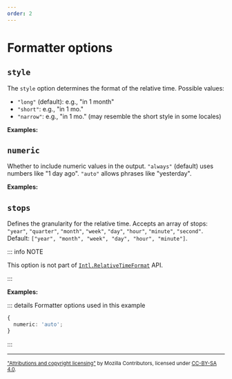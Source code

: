 ```yaml
---
order: 2
---
```


# Formatter options

<script setup>
import DemoValueFormatterOptions from '../DemoValueFormatterOptions.vue';
import { relativeTimeFormatter } from '@localizer/all';

const dateInputs = (now) => [
  ['1980-06-19 00:05:31, now', new Date("1980-06-19 00:05:31"), now],
  ['2020-01-24 05:50:00, 2020-01-23 04:41:20', new Date('2020-01-24 05:50:00'), new Date('2020-01-23 04:41:20')]
];
</script>

## `style`

The `style` option determines the format of the relative time. Possible values:

- `"long"` (default): e.g., "in 1 month"
- `"short"`: e.g., "in 1 mo."
- `"narrow"`: e.g., "in 1 mo." (may resemble the short style in some locales)

**Examples:**

<DemoValueFormatterOptions option="style" :values="['long', 'short', 'narrow']" :factory=relativeTimeFormatter :inputs=dateInputs />

## `numeric`

Whether to include numeric values in the output. `"always"` (default) uses numbers like "1 day ago". `"auto"` allows phrases like "yesterday".

**Examples:**

<DemoValueFormatterOptions option="numeric" :values="['always', 'auto']" :factory=relativeTimeFormatter :inputs=dateInputs />

## `stops`

Defines the granularity for the relative time. Accepts an array of stops: `"year"`, `"quarter"`, `"month"`, `"week"`, `"day"`, `"hour"`, `"minute"`, `"second"`. Default: `["year", "month", "week", "day", "hour", "minute"]`.

::: info NOTE

This option is not part of [`Intl.RelativeTimeFormat`](https://developer.mozilla.org/en-US/docs/Web/JavaScript/Reference/Global_Objects/Intl/RelativeTimeFormat/RelativeTimeFormat) API.

:::

**Examples:**

::: details Formatter options used in this example

```typescript
{
  numeric: 'auto';
}
```

:::

<DemoValueFormatterOptions option="stops" :values="[['second'], ['minute'], ['hour'], ['day'], ['day', 'week'], ['week'], ['month'], ['quarter'], ['year']]" :defaultOptions="{numeric:'auto'}" :factory=relativeTimeFormatter :inputs=dateInputs />

---

<small>

["Attributions and copyright licensing"](https://developer.mozilla.org/en-US/docs/MDN/Writing_guidelines/Attrib_copyright_license) by Mozilla Contributors, licensed under [CC-BY-SA 4.0](https://creativecommons.org/licenses/by-sa/4.0/).

</small>
